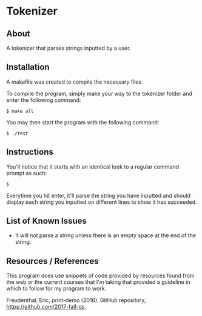 # Tokenizer

About
-----

A tokenizer that parses strings inputted by a user.

Installation
------------

A makefile was created to compile the necessary files.

To compile the program, simply make your way to the tokenizer folder and enter the following command:

   ~~~
   $ make all
   ~~~
   
   You may then start the program with the following command:

   ~~~
   $ ./test
   ~~~
   
Instructions
------------

You'll notice that it starts with an identical look to a regular command prompt as such:

   ~~~
   $ 
   ~~~
   
Everytime you hit enter, it'll parse the string you have inputted and should display each string you inputted on different lines to show it has succeeded.


List of Known Issues
--------------------

- It will not parse a string unless there is an empty space at the end of the string.


Resources / References
----------------------

This program does use snippets of code provided by resources found from the web or
the current courses that I'm taking that provided a guideline in which to follow for my program
to work.

Freudenthal, Eric, print-demo (2016). GitHub repository, https://github.com/2017-fall-os.

